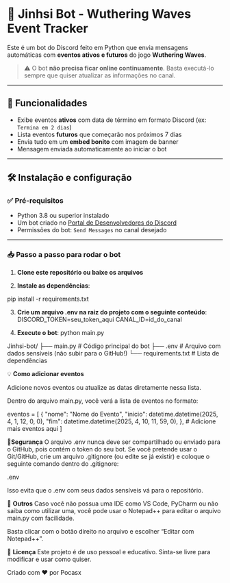 # 🤖 Jinhsi Bot - Wuthering Waves Event Tracker

Este é um bot do Discord feito em Python que envia mensagens automáticas com **eventos ativos e futuros** do jogo **Wuthering Waves**.

> ⚠️ O bot **não precisa ficar online continuamente**. Basta executá-lo sempre que quiser atualizar as informações no canal.

---

## 📌 Funcionalidades

- Exibe eventos **ativos** com data de término em formato Discord (ex: `Termina em 2 dias`)
- Lista eventos **futuros** que começarão nos próximos 7 dias
- Envia tudo em um **embed bonito** com imagem de banner
- Mensagem enviada automaticamente ao iniciar o bot

---

## 🛠️ Instalação e configuração

### ✅ Pré-requisitos

- Python 3.8 ou superior instalado
- Um bot criado no [Portal de Desenvolvedores do Discord](https://discord.com/developers/applications)
- Permissões do bot: `Send Messages` no canal desejado

---

### 📥 Passo a passo para rodar o bot

1. **Clone este repositório ou baixe os arquivos**

2. **Instale as dependências**:

pip install -r requirements.txt

3. **Crie um arquivo .env na raiz do projeto com o seguinte conteúdo**:
DISCORD_TOKEN=seu_token_aqui
CANAL_ID=id_do_canal

4. **Execute o bot**:
python main.py


Jinhsi-bot/
├── main.py          # Código principal do bot
├── .env             # Arquivo com dados sensíveis (não subir para o GitHub!)
└── requirements.txt # Lista de dependências

💡 **Como adicionar eventos**

Adicione novos eventos ou atualize as datas diretamente nessa lista.

Dentro do arquivo main.py, você verá a lista de eventos no formato:


eventos = [
    {
        "nome": "Nome do Evento",
        "inicio": datetime.datetime(2025, 4, 1, 12, 0, 0),
        "fim": datetime.datetime(2025, 4, 10, 11, 59, 0),
    },
    # Adicione mais eventos aqui
]


🔐**Segurança**
O arquivo .env nunca deve ser compartilhado ou enviado para o GitHub, pois contém o token do seu bot.
Se você pretende usar o Git/GitHub, crie um arquivo .gitignore (ou edite se já existir) e coloque o seguinte comando dentro do .gitignore: 

.env

Isso evita que o .env com seus dados sensíveis vá para o repositório.


📂 **Outros**
Caso você não possua uma IDE como VS Code, PyCharm ou não saiba como utilizar uma, você pode usar o Notepad++ para editar o arquivo main.py com facilidade.

Basta clicar com o botão direito no arquivo e escolher “Editar com Notepad++”.


🧾 **Licença**
Este projeto é de uso pessoal e educativo. Sinta-se livre para modificar e usar como quiser.


Criado com ❤️ por Pocasx